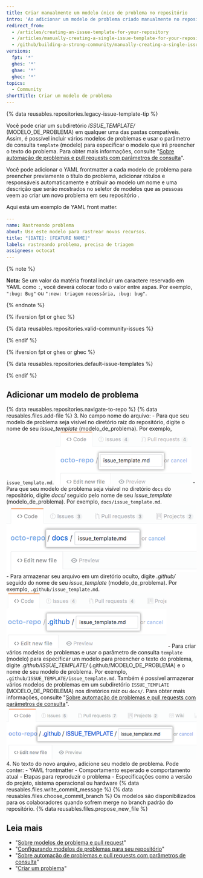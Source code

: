 ```yaml
---
title: Criar manualmente um modelo único de problema no repositório
intro: 'Ao adicionar um modelo de problema criado manualmente no repositório, os colaboradores de projetos verão automaticamente o conteúdo do modelo no texto do problema.'
redirect_from:
  - /articles/creating-an-issue-template-for-your-repository
  - /articles/manually-creating-a-single-issue-template-for-your-repository
  - /github/building-a-strong-community/manually-creating-a-single-issue-template-for-your-repository
versions:
  fpt: '*'
  ghes: '*'
  ghae: '*'
  ghec: '*'
topics:
  - Community
shortTitle: Criar um modelo de problema
---
```


{% data reusables.repositories.legacy-issue-template-tip %}

Você pode criar um subdiretório *ISSUE_TEMPLATE/* (MODELO_DE_PROBLEMA) em qualquer uma das pastas compatíveis. Assim, é possível incluir vários modelos de problemas e usar o parâmetro de consulta `template` (modelo) para especificar o modelo que irá preencher o texto do problema. Para obter mais informações, consulte "[Sobre automação de problemas e pull requests com parâmetros de consulta](/articles/about-automation-for-issues-and-pull-requests-with-query-parameters)".

Você pode adicionar o YAML frontmatter a cada modelo de problema para preencher previamente o título do problema, adicionar rótulos e responsáveis ​​automaticamente e atribuir ao modelo um nome e uma descrição que serão mostrados no seletor de modelos que as pessoas veem ao criar um novo problema em seu repositório .

Aqui está um exemplo de YAML front matter.

```yaml
---
name: Rastreando problema
about: Use este modelo para rastrear novos recursos.
title: "[DATE]: [FEATURE NAME]"
labels: rastreando problema, precisa de triagem
assignees: octocat
---
```
{% note %}

**Nota:** Se um valor da matéria frontal incluir um caractere reservado em YAML como `:`, você deverá colocar todo o valor entre aspas. Por exemplo, `":bug: Bug"` ou `":new: triagem necessária, :bug: bug"`.

{% endnote %}

{% ifversion fpt or ghec %}

{% data reusables.repositories.valid-community-issues %}

{% endif %}

{% ifversion fpt or ghes or ghec %}

{% data reusables.repositories.default-issue-templates %}

{% endif %}

## Adicionar um modelo de problema

{% data reusables.repositories.navigate-to-repo %}
{% data reusables.files.add-file %}
3. No campo nome do arquivo:
    -  Para que seu modelo de problema seja visível no diretório raiz do repositório, digite o nome de seu *issue_template* (modelo_de_problema). Por exemplo, `issue_template.md`. ![Novo nome de modelo de problema no diretório raiz](/assets/images/help/repository/issue-template-file-name.png)
    - Para que seu modelo de problema seja visível no diretório `docs` do repositório, digite *docs/* seguido pelo nome de seu *issue_template* (modelo_de_problema). Por exemplo, `docs/issue_template.md`. ![Novo modelo de problema no diretório docs](/assets/images/help/repository/issue-template-file-name-docs.png)
    - Para armazenar seu arquivo em um diretório oculto, digite *.github/* seguido do nome de seu *issue_template* (modelo_de_problema). Por exemplo, `.github/issue_template.md`. ![Novo modelo de problema no diretório oculto](/assets/images/help/repository/issue-template-hidden-directory.png)
    - Para criar vários modelos de problemas e usar o parâmetro de consulta `template` (modelo) para especificar um modelo para preencher o texto do problema, digite *.github/ISSUE_TEMPLATE/* (.github/MODELO_DE_PROBLEMA) e o nome de seu modelo de problema. Por exemplo, `.github/ISSUE_TEMPLATE/issue_template.md`. Também é possível armazenar vários modelos de problemas em um subdiretório `ISSUE_TEMPLATE` (MODELO_DE_PROBLEMA) nos diretórios raiz ou `docs/`. Para obter mais informações, consulte "[Sobre automação de problemas e pull requests com parâmetros de consulta](/articles/about-automation-for-issues-and-pull-requests-with-query-parameters)". ![Vários novos modelos de problemas no diretório oculto](/assets/images/help/repository/issue-template-multiple-hidden-directory.png)
4. No texto do novo arquivo, adicione seu modelo de problema. Pode conter:
    - YAML frontmatter
    - Comportamento esperado e comportamento atual
    - Etapas para reproduzir o problema
    - Especificações como a versão do projeto, sistema operacional ou hardware
{% data reusables.files.write_commit_message %}
{% data reusables.files.choose_commit_branch %} Os modelos são disponibilizados para os colaboradores quando sofrem merge no branch padrão do repositório.
{% data reusables.files.propose_new_file %}

## Leia mais

- "[Sobre modelos de problema e pull request](/articles/about-issue-and-pull-request-templates)"
- "[Configurando modelos de problemas para seu repositório](/articles/configuring-issue-templates-for-your-repository)"
- "[Sobre automação de problemas e pull requests com parâmetros de consulta](/articles/about-automation-for-issues-and-pull-requests-with-query-parameters)"
- "[Criar um problema](/articles/creating-an-issue)"
